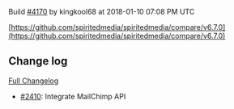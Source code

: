 Build [#4170](https://circleci.com/gh/spiritedmedia/spiritedmedia/4170) by kingkool68 at 2018-01-10 07:08 PM UTC

[https://github.com/spiritedmedia/spiritedmedia/compare/v6.7.0](https://github.com/spiritedmedia/spiritedmedia/compare/v6.7.0)
## Change log
[Full Changelog](https://github.com/spiritedmedia/spiritedmedia/compare/v6.6.8...v6.7.0)

 - [#2410](https://github.com/spiritedmedia/spiritedmedia/pull/2410): Integrate MailChimp API
